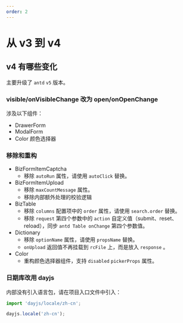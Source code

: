 ```yaml
---
order: 2
---
```


# 从 v3 到 v4

## v4 有哪些变化

主要升级了 `antd` `v5` 版本。

### visible/onVisibleChange 改为 open/onOpenChange

涉及以下组件：

- DrawerForm
- ModalForm
- Color 颜色选择器

### 移除和重构

- BizFormItemCaptcha
  - 移除 `autoRun` 属性，请使用 `autoClick` 替换。
- BizFormItemUpload
  - 移除 `maxCountMessage` 属性。
  - 移除内部额外处理的校验逻辑
- BizTable
  - 移除 `columns` 配置项中的 `order` 属性，请使用 `search.order` 替换。
  - 移除 `request` 第四个参数中的 `action` 自定义值（submit、reset、reload），同步 `antd Table onChange` 第四个参数值。
- Dictionary
  - 移除 `optionName` 属性，请使用 `propsName` 替换。
  - `onUpload` 返回值不再挂载到 `rcFile` 上，而是放入 `response` 。
- Color
  - 重构颜色选择器组件，支持 `disabled` `pickerProps` 属性。

### 日期库改用 dayjs

内部没有引入语言包，请在项目入口文件中引入：

```typescript
import 'dayjs/locale/zh-cn';

dayjs.locale('zh-cn');
```
